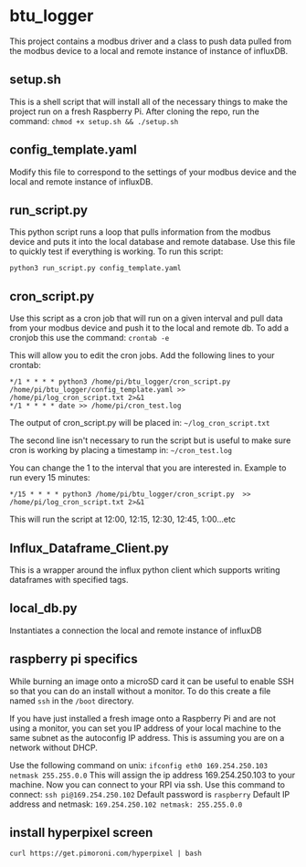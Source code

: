 # btu_logger
This project contains a modbus driver and a class to push data pulled from the modbus device
to a local and remote instance of instance of influxDB. 

## setup.sh
This is a shell script that will install all of the necessary things to make the project run 
on a fresh Raspberry Pi. After cloning the repo, run the command: 
```chmod +x setup.sh && ./setup.sh```

## config_template.yaml 
Modify this file to correspond to the settings of your modbus device and the local and remote 
instance of influxDB.

## run_script.py
This python script runs a loop that pulls information from the modbus device and puts it into 
the local database and remote database. Use this file to quickly test if everything is working.
To run this script:
```
python3 run_script.py config_template.yaml
```

## cron_script.py
Use this script as a cron job that will run on a given interval and pull data from your modbus 
device and push it to the local and remote db. To add a cronjob this use the command:
`crontab -e`

This will allow you to edit the cron jobs. Add the following lines to your crontab:
```
*/1 * * * * python3 /home/pi/btu_logger/cron_script.py  /home/pi/btu_logger/config_template.yaml >> /home/pi/log_cron_script.txt 2>&1
*/1 * * * * date >> /home/pi/cron_test.log
```
The output of cron_script.py will be placed in:
```~/log_cron_script.txt```

The second line isn't necessary to run the script but is useful to make sure cron is working by
placing a timestamp in:
```~/cron_test.log```

You can change the 1 to the interval that you are interested in. Example to run every 15 minutes:
```
*/15 * * * * python3 /home/pi/btu_logger/cron_script.py  >> /home/pi/log_cron_script.txt 2>&1
```
This will run the script at 12:00, 12:15, 12:30, 12:45, 1:00...etc 

## Influx_Dataframe_Client.py
This is a wrapper around the influx python client which supports writing dataframes with specified tags.

## local_db.py
Instantiates a connection the local and remote instance of influxDB

## raspberry pi specifics
While burning an image onto a microSD card it can be useful to enable SSH so that you can do an install
without a monitor. To do this create a file named `ssh` in the `/boot` directory.

If you have just installed a fresh image onto a Raspberry Pi and are not using a monitor, you can set
you IP address of your local machine to the same subnet as the autoconfig IP address. This is assuming 
you are on a network without DHCP.

Use the following command on unix:
```ifconfig eth0 169.254.250.103 netmask 255.255.0.0``` 
This will assign the ip address 169.254.250.103 to your machine. Now you can connect to your RPI via ssh.
Use this command to connect:
```ssh pi@169.254.250.102```
Default password is `raspberry`
Default IP address and netmask: ```169.254.250.102 netmask: 255.255.0.0```

## install hyperpixel screen
`curl https://get.pimoroni.com/hyperpixel | bash`



